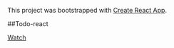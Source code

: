 This project was bootstrapped with [Create React App](https://github.com/facebook/create-react-app).

##Todo-react

[Watch](https://todo-react-mu.vercel.app/)
